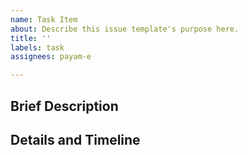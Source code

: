 ```yaml
---
name: Task Item
about: Describe this issue template's purpose here.
title: ''
labels: task
assignees: payam-e

---
```


## Brief Description


## Details and Timeline
